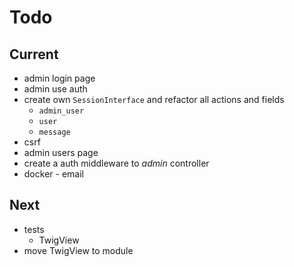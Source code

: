 # Todo

## Current

- admin login page
- admin use auth
- create own `SessionInterface` and refactor all actions and fields
  - `admin_user`
  - `user`
  - `message`
- csrf
- admin users page
- create a auth middleware to *admin* controller
- docker - email

## Next

- tests  
  - TwigView  
- move TwigView to module  
